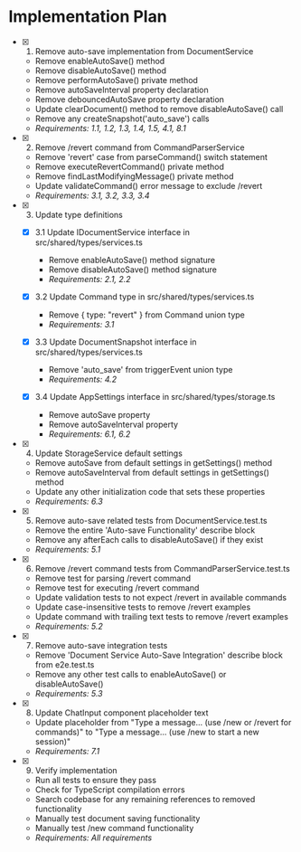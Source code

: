 # Implementation Plan

- [x] 1. Remove auto-save implementation from DocumentService





  - Remove enableAutoSave() method
  - Remove disableAutoSave() method
  - Remove performAutoSave() private method
  - Remove autoSaveInterval property declaration
  - Remove debouncedAutoSave property declaration
  - Update clearDocument() method to remove disableAutoSave() call
  - Remove any createSnapshot('auto_save') calls
  - _Requirements: 1.1, 1.2, 1.3, 1.4, 1.5, 4.1, 8.1_

- [x] 2. Remove /revert command from CommandParserService





  - Remove 'revert' case from parseCommand() switch statement
  - Remove executeRevertCommand() private method
  - Remove findLastModifyingMessage() private method
  - Update validateCommand() error message to exclude /revert
  - _Requirements: 3.1, 3.2, 3.3, 3.4_

- [x] 3. Update type definitions






  - [x] 3.1 Update IDocumentService interface in src/shared/types/services.ts

    - Remove enableAutoSave() method signature
    - Remove disableAutoSave() method signature
    - _Requirements: 2.1, 2.2_


  - [x] 3.2 Update Command type in src/shared/types/services.ts

    - Remove { type: "revert" } from Command union type
    - _Requirements: 3.1_

  - [x] 3.3 Update DocumentSnapshot interface in src/shared/types/services.ts


    - Remove 'auto_save' from triggerEvent union type
    - _Requirements: 4.2_

  - [x] 3.4 Update AppSettings interface in src/shared/types/storage.ts


    - Remove autoSave property
    - Remove autoSaveInterval property
    - _Requirements: 6.1, 6.2_

- [x] 4. Update StorageService default settings







  - Remove autoSave from default settings in getSettings() method
  - Remove autoSaveInterval from default settings in getSettings() method
  - Update any other initialization code that sets these properties
  - _Requirements: 6.3_

- [x] 5. Remove auto-save related tests from DocumentService.test.ts





  - Remove the entire 'Auto-save Functionality' describe block
  - Remove any afterEach calls to disableAutoSave() if they exist
  - _Requirements: 5.1_

- [x] 6. Remove /revert command tests from CommandParserService.test.ts





  - Remove test for parsing /revert command
  - Remove test for executing /revert command
  - Update validation tests to not expect /revert in available commands
  - Update case-insensitive tests to remove /revert examples
  - Update command with trailing text tests to remove /revert examples
  - _Requirements: 5.2_

- [x] 7. Remove auto-save integration tests





  - Remove 'Document Service Auto-Save Integration' describe block from e2e.test.ts
  - Remove any other test calls to enableAutoSave() or disableAutoSave()
  - _Requirements: 5.3_

- [x] 8. Update ChatInput component placeholder text





  - Update placeholder from "Type a message... (use /new or /revert for commands)" to "Type a message... (use /new to start a new session)"
  - _Requirements: 7.1_

- [x] 9. Verify implementation






  - Run all tests to ensure they pass
  - Check for TypeScript compilation errors
  - Search codebase for any remaining references to removed functionality
  - Manually test document saving functionality
  - Manually test /new command functionality
  - _Requirements: All requirements_
